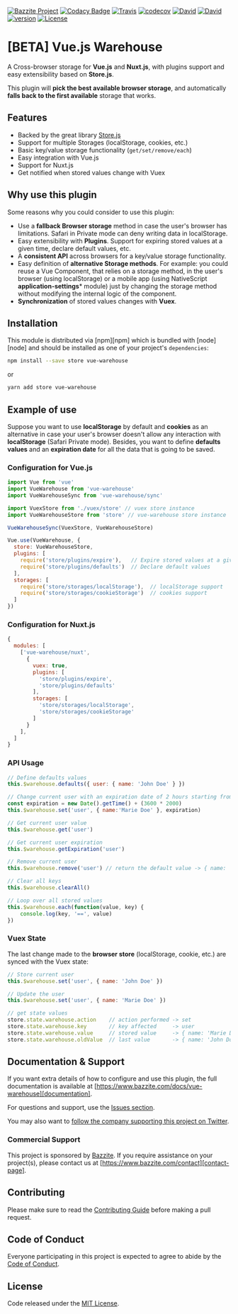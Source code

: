 [![Bazzite Project](https://img.shields.io/badge/Bazzite-project-blue.svg?style=flat-square)](https://www.bazzite.com/docs/vue-warehouse)
[![Codacy Badge](https://img.shields.io/codacy/grade/6fd62c3807d84982bfbd6e3298707bef.svg?style=flat-square)](https://www.codacy.com/app/bazzite/vue-warehouse?utm_source=github.com&utm_medium=referral&utm_content=bazzite/vue-warehouse&utm_campaign=Badge_Grade)
[![Travis](https://img.shields.io/travis/bazzite/vue-warehouse.svg?style=flat-square)](https://travis-ci.org/bazzite/vue-warehouse)
[![codecov](https://img.shields.io/codecov/c/github/bazzite/vue-warehouse/develop.svg?style=flat-square)](https://codecov.io/gh/bazzite/vue-warehouse)
[![David](https://img.shields.io/david/bazzite/vue-warehouse.svg?style=flat-square)](https://david-dm.org/bazzite/vue-warehouse)
[![David](https://img.shields.io/david/dev/bazzite/vue-warehouse.svg?style=flat-square)](https://david-dm.org/bazzite/vue-warehouse?type=dev)
[![version](https://img.shields.io/npm/v/vue-warehouse.svg?style=flat-square)](https://www.npmjs.com/package/vue-warehouse)
[![License](https://img.shields.io/badge/license-MIT-blue.svg?style=flat-square)](https://raw.githubusercontent.com/bazzite/vue-warehouse/develop/LICENSE)

# [BETA] Vue.js Warehouse

A Cross-browser storage for **Vue.js** and **Nuxt.js**, with plugins support and easy extensibility based on **Store.js**.

This plugin will **pick the best available browser storage**, and automatically **falls back to the first available** storage that works.

## Features

* Backed by the great library [Store.js][storejs]
* Support for multiple Storages (localStorage, cookies, etc.)
* Basic key/value storage functionality (`get/set/remove/each`)
* Easy integration with Vue.js
* Support for Nuxt.js
* Get notified when stored values change with Vuex

## Why use this plugin

Some reasons why you could consider to use this plugin:

* Use a **fallback Browser storage** method in case the user's browser has limitations. Safari in Private mode can deny writing data in localStorage.
* Easy extensibility with **Plugins**. Support for expiring stored values at a given time, declare default values, etc.
* A **consistent API** across browsers for a key/value storage functionality.
* Easy definition of **alternative Storage methods**. For example: you could reuse a Vue Component, that relies on a storage method, in the user's browser (using localStorage) or a mobile app (using NativeScript **application-settings*** module) just by changing the storage method without modifying the internal logic of the component.
* **Synchronization** of stored values changes with **Vuex**.

## Installation

This module is distributed via [npm][npm] which is bundled with [node][node] and should be installed as one of your project's `dependencies`:

```bash
npm install --save store vue-warehouse
```

or

```bash
yarn add store vue-warehouse
```

## Example of use

Suppose you want to use **localStorage** by default and **cookies** as an alternative in case your user's browser doesn't allow any interaction with **localStorage** (Safari Private mode). Besides, you want to define **defaults values** and an **expiration date** for all the data that is going to be saved.

### Configuration for Vue.js

```javascript
import Vue from 'vue'
import VueWarehouse from 'vue-warehouse'
import VueWarehouseSync from 'vue-warehouse/sync'

import VuexStore from './vuex/store' // vuex store instance
import VueWarehouseStore from 'store' // vue-warehouse store instance

VueWarehouseSync(VuexStore, VueWarehouseStore)

Vue.use(VueWarehouse, {
  store: VueWarehouseStore,
  plugins: [
    require('store/plugins/expire'),   // Expire stored values at a given time
    require('store/plugins/defaults')  // Declare default values
  ],
  storages: [
    require('store/storages/localStorage'),  // localStorage support
    require('store/storages/cookieStorage')  // cookies support
  ]
})
```

### Configuration for Nuxt.js

```javascript
{
  modules: [
    ['vue-warehouse/nuxt', 
      { 
        vuex: true,
        plugins: [
          'store/plugins/expire',
          'store/plugins/defaults'
        ],
        storages: [
          'store/storages/localStorage',
          'store/storages/cookieStorage'
        ]
      }
    ],
  ]
}
```

### API Usage

```javascript
// Define defaults values
this.$warehouse.defaults({ user: { name: 'John Doe' } })

// Change current user with an expiration date of 2 hours starting from now
const expiration = new Date().getTime() + (3600 * 2000)
this.$warehouse.set('user', { name:'Marie Doe' }, expiration)

// Get current user value
this.$warehouse.get('user')

// Get current user expiration
this.$warehouse.getExpiration('user')

// Remove current user
this.$warehouse.remove('user') // return the default value -> { name: 'John Doe' }

// Clear all keys
this.$warehouse.clearAll()

// Loop over all stored values
this.$warehouse.each(function(value, key) {
	console.log(key, '==', value)
})
```

### Vuex State

The last change made to the **browser store** (localStorage, cookie, etc.) are synced with the Vuex state:

```javascript
// Store current user
this.$warehouse.set('user', { name: 'John Doe' })

// Update the user
this.$warehouse.set('user', { name: 'Marie Doe' })

// get state values
store.state.warehouse.action    // action performed -> set
store.state.warehouse.key       // key affected     -> user
store.state.warehouse.value     // stored value     -> { name: 'Marie Doe' }
store.state.warehouse.oldValue  // last value       -> { name: 'John Doe' }
```

## Documentation & Support

If you want extra details of how to configure and use this plugin, the full documentation is available at [https://www.bazzite.com/docs/vue-warehouse][documentation].

For questions and support, use the [Issues section][issues].

You may also want to [follow the company supporting this project on Twitter][twitter].

### Commercial Support

This project is sponsored by [Bazzite][bazzite-website]. If you require assistance on your project(s), please contact us at [https://www.bazzite.com/contact][contact-page].

## Contributing

Please make sure to read the [Contributing Guide][contributing] before making a pull request.

## Code of Conduct

Everyone participating in this project is expected to agree to abide by the [Code of Conduct][code-of-conduct].

## License

Code released under the  [MIT License][license-page].


[storejs]: https://github.com/marcuswestin/store.js/
[documentation]: https://www.bazzite.com/docs/vue-warehouse?utm_source=github&utm_medium=readme&utm_campaign=vue-warehouse
[contributing]: https://www.bazzite.com/docs/vue-warehouse/contributing?utm_source=github&utm_medium=readme&utm_campaign=vue-warehouse
[code-of-conduct]: https://www.bazzite.com/open-source/code-of-conduct?utm_source=github&utm_medium=readme&utm_campaign=vue-warehouse
[issues]: https://github.com/bazzite/vue-warehouse/issues
[twitter]: https://twitter.com/BazziteTech
[bazzite-website]: https://www.bazzite.com?utm_source=github&utm_medium=readme&utm_campaign=vue-warehouse
[contact-page]: https://www.bazzite.com/contact?utm_source=github&utm_medium=readme&utm_campaign=vue-warehouse
[license-page]: https://www.bazzite.com/docs/vue-warehouse/license?utm_source=github&utm_medium=readme&utm_campaign=vue-warehouse